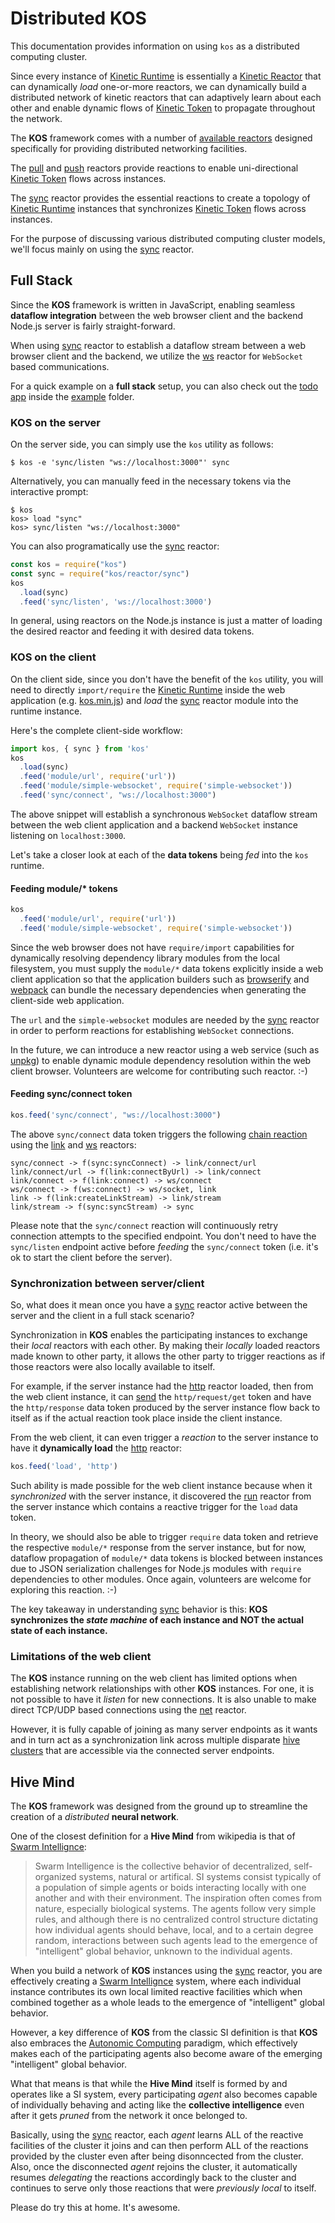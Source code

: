 # Distributed KOS

This documentation provides information on using `kos` as a
distributed computing cluster.

Since every instance of [Kinetic Runtime](./intro.md#kinetic-runtime)
is essentially a [Kinetic Reactor](./intro.md#kinetic-reactor) that
can dynamically *load* one-or-more reactors, we can dynamically build
a distributed network of kinetic reactors that can adaptively learn
about each other and enable dynamic flows of
[Kinetic Token](./intro.md#kinetic-token) to propagate throughout the
network.

The **KOS** framework comes with a number of
[available reactors](../README.md#available-reactors) designed
specifically for providing distributed networking facilities.

The [pull](../reactor/pull.md) and [push](../reactor/push.md)
reactors provide reactions to enable uni-directional
[Kinetic Token](./intro.md#kinetic-token) flows across instances.

The [sync](../reactor/sync.md) reactor provides the essential
reactions to create a topology of
[Kinetic Runtime](./intro.md#kinetic-runtime) instances that
synchronizes [Kinetic Token](./intro.md#kinetic-token) flows across
instances.

For the purpose of discussing various distributed computing cluster
models, we'll focus mainly on using the [sync](../reactor/sync.md)
reactor.

## Full Stack

Since the **KOS** framework is written in JavaScript, enabling
seamless **dataflow integration** between the web browser client and
the backend Node.js server is fairly straight-forward.

When using [sync](../reactor/sync.md) reactor to establish a dataflow
stream between a web browser client and the backend, we utilize the
[ws](../reactor/ws.md) reactor for `WebSocket` based communications.

For a quick example on a **full stack** setup, you can also check out
the [todo app](../example/todo) inside the [example](../example)
folder.

### KOS on the server

On the server side, you can simply use the `kos` utility as follows:

```
$ kos -e 'sync/listen "ws://localhost:3000"' sync
```

Alternatively, you can manually feed in the necessary tokens via the
interactive prompt:

```
$ kos
kos> load "sync"
kos> sync/listen "ws://localhost:3000"
```

You can also programatically use the [sync](../reactor/sync.md)
reactor:

```js
const kos = require("kos")
const sync = require("kos/reactor/sync")
kos
  .load(sync)
  .feed('sync/listen', 'ws://localhost:3000')
```

In general, using reactors on the Node.js instance is just a matter of
loading the desired reactor and feeding it with desired data tokens.

### KOS on the client

On the client side, since you don't have the benefit of the `kos`
utility, you will need to directly `import/require` the
[Kinetic Runtime](./intro.md#kinetic-runtime) inside the web
application (e.g. [kos.min.js](../dist/kos.min.js)) and *load* the
[sync](../reactor/sync.md) reactor module into the runtime instance.

Here's the complete client-side workflow:

```js
import kos, { sync } from 'kos'
kos
  .load(sync)
  .feed('module/url', require('url'))
  .feed('module/simple-websocket', require('simple-websocket'))
  .feed('sync/connect', "ws://localhost:3000")
```

The above snippet will establish a synchronous `WebSocket` dataflow
stream between the web client application and a backend `WebSocket`
instance listening on `localhost:3000`.

Let's take a closer look at each of the **data tokens** being *fed*
into the `kos` runtime.

#### Feeding module/* tokens

```js
kos
  .feed('module/url', require('url'))
  .feed('module/simple-websocket', require('simple-websocket'))
```

Since the web browser does not have `require/import` capabilities for
dynamically resolving dependency library modules from the local
filesystem, you must supply the `module/*` data tokens explicitly
inside a web client application so that the application builders such
as [browserify](http://browserify.org) and
[webpack](http://webpack.js.org) can bundle the necessary dependencies
when generating the client-side web application.

The `url` and the `simple-websocket` modules are needed by the
[sync](../reactor/sync.md) reactor in order to perform reactions for
establishing `WebSocket` connections.

In the future, we can introduce a new reactor using a web service
(such as [unpkg](https://unpkg.com)) to enable dynamic module
dependency resolution within the web client browser. Volunteers are
welcome for contributing such reactor. :-)

#### Feeding sync/connect token

```js
kos.feed('sync/connect', "ws://localhost:3000")
```

The above `sync/connect` data token triggers the following
[chain reaction](./intro.md#chain-reactions) using the
[link](../reactor/link.md) and [ws](../reactor/ws.md) reactors:

```
sync/connect -> f(sync:syncConnect) -> link/connect/url
link/connect/url -> f(link:connectByUrl) -> link/connect
link/connect -> f(link:connect) -> ws/connect
ws/connect -> f(ws:connect) -> ws/socket, link
link -> f(link:createLinkStream) -> link/stream
link/stream -> f(sync:syncStream) -> sync
```

Please note that the `sync/connect` reaction will continuously retry
connection attempts to the specified endpoint. You don't need to have
the `sync/listen` endpoint active before *feeding* the `sync/connect`
token (i.e. it's ok to start the client before the server).

### Synchronization between server/client

So, what does it mean once you have a [sync](../reactor/sync.md)
reactor active between the server and the client in a full stack
scenario?

Synchronization in **KOS** enables the participating instances to
exchange their *local* reactors with each other. By making their
*locally* loaded reactors made known to other party, it allows the
other party to trigger reactions as if those reactors were also
locally available to itself.

For example, if the server instance had the
[http](../reactor/http.md) reactor loaded, then from the web client
instance, it can [send](./usage.md#sending-tokens) the
`http/request/get` token and have the `http/response` data token
produced by the server instance flow back to itself as if the actual
reaction took place inside the client instance.

From the web client, it can even trigger a *reaction* to the server
instance to have it **dynamically load** the
[http](../reactor/http.md) reactor:

```js
kos.feed('load', 'http')
```

Such ability is made possible for the web client instance because when
it *synchronized* with the server instance, it discovered the
[run](../reactor/run.md) reactor from the server instance which
contains a reactive trigger for the `load` data token.

In theory, we should also be able to trigger `require` data token and
retrieve the respective `module/*` response from the server instance,
but for now, dataflow propagation of `module/*` data tokens is blocked
between instances due to JSON serialization challenges for Node.js
modules with `require` dependencies to other modules. Once again,
volunteers are welcome for exploring this reaction. :-)

The key takeaway in understanding [sync](../reactor/sync.md) behavior
is this: **KOS synchronizes the *state machine* of each instance and NOT
the actual state of each instance.**

### Limitations of the web client

The **KOS** instance running on the web client has limited options
when establishing network relationships with other **KOS**
instances. For one, it is not possible to have it *listen* for new
connections. It is also unable to make direct TCP/UDP based
connections using the [net](../reactor/net.md) reactor.

However, it is fully capable of joining as many server endpoints as it
wants and in turn act as a synchronization link across multiple
disparate [hive clusters](#hive-mind) that are accessible via the
connected server endpoints.

## Hive Mind

The **KOS** framework was designed from the ground up to streamline
the creation of a *distributed* **neural network**.

One of the closest definition for a **Hive Mind** from wikipedia is
that of
[Swarm Intellignce](https://en.wikipedia.org/wiki/Swarm_intelligence):

> Swarm Intelligence is the collective behavior of decentralized,
> self-organized systems, natural or artifical. SI systems consist
> typically of a population of simple agents or boids interacting
> locally with one another and with their environment. The inspiration
> often comes from nature, especially biological systems. The agents
> follow very simple rules, and although there is no centralized
> control structure dictating how individual agents should behave,
> local, and to a certain degree random, interactions between such
> agents lead to the emergence of "intelligent" global behavior,
> unknown to the individual agents.

When you build a network of **KOS** instances using the
[sync](../reactor/sync.md) reactor, you are effectively creating a
[Swarm Intellignce](https://en.wikipedia.org/wiki/Swarm_intelligence)
system, where each individual instance contributes its own local
limited reactive facilities which when combined together as a whole
leads to the emergence of "intelligent" global behavior.

However, a key difference of **KOS** from the classic SI definition is
that **KOS** also embraces the
[Autonomic Computing](https://en.wikipedia.org/wiki/Autonomic_Computing)
paradigm, which effectively makes each of the participating agents
also become aware of the emerging "intelligent" global behavior.

What that means is that while the **Hive Mind** itself is formed by
and operates like a SI system, every participating *agent* also
becomes capable of individually behaving and acting like the
**collective intelligence** even after it gets *pruned* from the
network it once belonged to.

Basically, using the [sync](../reactor/sync.md) reactor, each *agent*
learns ALL of the reactive facilities of the cluster it joins and can
then perform ALL of the reactions provided by the cluster even after
being disonncected from the cluster.  Also, once the disconnected
*agent* rejoins the cluster, it automatically resumes *delegating* the
reactions accordingly back to the cluster and continues to serve only
those reactions that were *previously local* to itself.

Please do try this at home. It's awesome.

